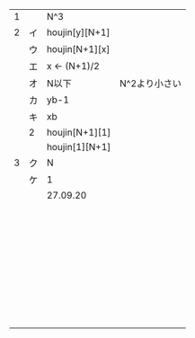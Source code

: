 |      |      |                 |               |
| ---- | ---- | --------------- | ------------- |
| 1    |      | N^3             |               |
| 2    | イ   | houjin\[y][N+1] |               |
|      | ウ   | houjin\[N+1][x] |               |
|      | エ   | x <- (N+1)/2    |               |
|      | オ   | N以下           | N^2より小さい |
|      | カ   | yb-1            |               |
|      | キ   | xb              |               |
|      | 2    | houjin\[N+1][1] |               |
|      |      | houjin\[1][N+1] |               |
| 3    | ク   | N               |               |
|      | ケ   | 1               |               |
|      |      | 27.09.20        |               |
|      |      |                 |               |
|      |      |                 |               |
|      |      |                 |               |
|      |      |                 |               |
|      |      |                 |               |
|      |      |                 |               |
|      |      |                 |               |
|      |      |                 |               |
|      |      |                 |               |
|      |      |                 |               |
|      |      |                 |               |
|      |      |                 |               |
|      |      |                 |               |
|      |      |                 |               |
|      |      |                 |               |
|      |      |                 |               |
|      |      |                 |               |
|      |      |                 |               |
|      |      |                 |               |
|      |      |                 |               |
|      |      |                 |               |
|      |      |                 |               |
|      |      |                 |               |
|      |      |                 |               |
|      |      |                 |               |
|      |      |                 |               |
|      |      |                 |               |
|      |      |                 |               |
|      |      |                 |               |
|      |      |                 |               |
|      |      |                 |               |
|      |      |                 |               |
|      |      |                 |               |
|      |      |                 |               |
|      |      |                 |               |
|      |      |                 |               |
|      |      |                 |               |

